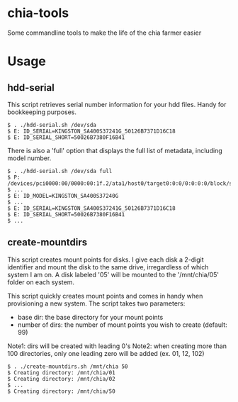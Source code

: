 # chia-tools
Some commandline tools to make the life of the chia farmer easier

# Usage

## hdd-serial

This script retrieves serial number information for your hdd files. 
Handy for bookkeeping purposes.

```
$ . ./hdd-serial.sh /dev/sda
$ E: ID_SERIAL=KINGSTON_SA400S37241G_50126B7371D16C18
$ E: ID_SERIAL_SHORT=50026B7380F16B41
```

There is also a 'full' option that displays the full list of metadata, including model number.

```
$ . ./hdd-serial.sh /dev/sda full
$ P: /devices/pci0000:00/0000:00:1f.2/ata1/host0/target0:0:0/0:0:0:0/block/sda
$ ...
$ E: ID_MODEL=KINGSTON_SA400S37240G
$ ...
$ E: ID_SERIAL=KINGSTON_SA400S37241G_50126B7371D16C18
$ E: ID_SERIAL_SHORT=50026B7380F16B41
$ ...

```

## create-mountdirs

This script creates mount points for disks. I give each disk a 2-digit identifier and mount the disk to the same drive, irregardless of which system I am on. 
A disk labeled '05' will be mounted to the '/mnt/chia/05' folder on each system. 

This script quickly creates mount points and comes in handy when provisioning a new system.
The script takes two parameters:

- base dir: the base directory for your mount points
- number of dirs: the number of mount points you wish to create (default: 99)

Note1: dirs will be created with leading 0's
Note2: when creating more than 100 directories, only one leading zero will be added (ex. 01, 12, 102)

```
$ . ./create-mountdirs.sh /mnt/chia 50
$ Creating directory: /mnt/chia/01
$ Creating directory: /mnt/chia/02
$ ...
$ Creating directory: /mnt/chia/50
```
